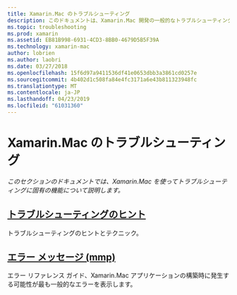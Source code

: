 ```yaml
---
title: Xamarin.Mac のトラブルシューティング
description: このドキュメントは、Xamarin.Mac 開発の一般的なトラブルシューティングのヒントを説明するガイドと mmp、Mac アプリケーションにアセンブリをパッケージ化ツールによって生成されたエラーの一覧を別のガイドにリンクしています。
ms.topic: troubleshooting
ms.prod: xamarin
ms.assetid: EB81B998-6931-4CD3-8BB0-4679D5B5F39A
ms.technology: xamarin-mac
author: lobrien
ms.author: laobri
ms.date: 03/27/2018
ms.openlocfilehash: 15f6d97a9411536df41e0653dbb3a3861cd0257e
ms.sourcegitcommit: 4b402d1c508fa84e4fc3171a6e43b811323948fc
ms.translationtype: MT
ms.contentlocale: ja-JP
ms.lasthandoff: 04/23/2019
ms.locfileid: "61031360"
---
```

# <a name="xamarinmac-troubleshooting"></a>Xamarin.Mac のトラブルシューティング 

_このセクションのドキュメントでは、Xamarin.Mac を使ってトラブルシューティングに固有の機能について説明します。_

##  <a name="troubleshooting-tipsmactroubleshootingtroubleshootingmd"></a>[トラブルシューティングのヒント](~/mac/troubleshooting/troubleshooting.md)

トラブルシューティングのヒントとテクニック。

##  <a name="errors-messages-mmpmactroubleshootingmmp-errorsmd"></a>[エラー メッセージ (mmp)](~/mac/troubleshooting/mmp-errors.md)

エラー リファレンス ガイド、Xamarin.Mac アプリケーションの構築時に発生する可能性が最も一般的なエラーを表示します。

